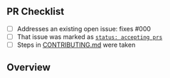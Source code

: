 <!-- 👋 Hi, thanks for sending a PR to test-writer-js! 💖.
Please fill out all fields below and make sure each item is true and [x] checked.
Otherwise we may not be able to review your PR. -->

## PR Checklist

- [ ] Addresses an existing open issue: fixes #000
- [ ] That issue was marked as [`status: accepting prs`](https://github.com/InfraSynth/test-writer-js/issues?q=is%3Aopen+is%3Aissue+label%3A%22status%3A+accepting+prs%22)
- [ ] Steps in [CONTRIBUTING.md](https://github.com/InfraSynth/test-writer-js/blob/main/.github/CONTRIBUTING.md) were taken

## Overview

<!-- Description of what is changed and how the code change does that. -->

